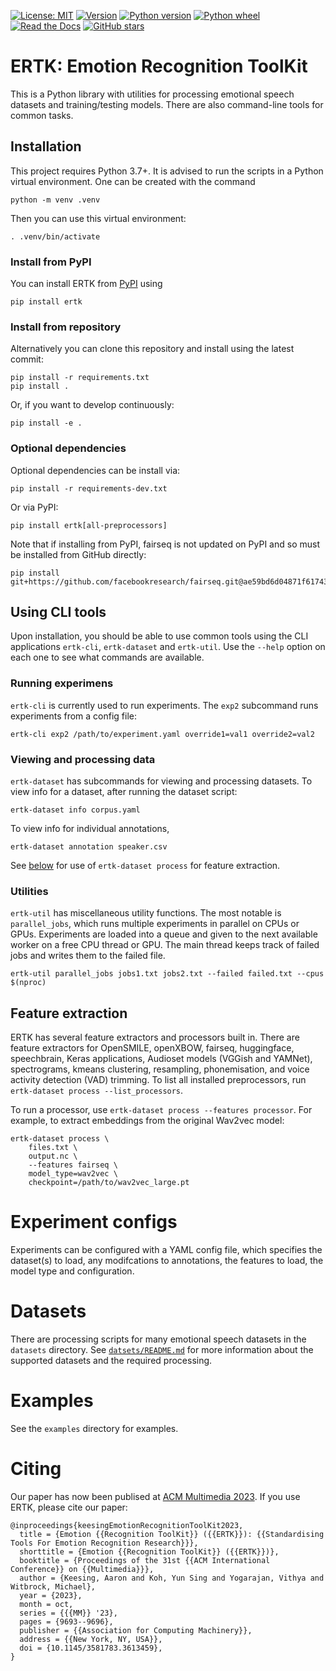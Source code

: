 [![License: MIT](https://img.shields.io/github/license/Strong-AI-Lab/emotion)](LICENSE)
[![Version](https://img.shields.io/pypi/v/ertk)](https://pypi.org/project/ertk/)
[![Python version](https://img.shields.io/pypi/pyversions/ertk)](https://pypi.org/project/ertk/)
[![Python wheel](https://img.shields.io/pypi/wheel/ertk)](https://pypi.org/project/ertk/)
[![Read the Docs](https://img.shields.io/readthedocs/ertk)](https://ertk.readthedocs.io/en/stable/)
[![GitHub stars](https://img.shields.io/github/stars/Strong-AI-Lab/emotion?style=social)](https://github.com/Strong-AI-Lab/emotion)

# ERTK: Emotion Recognition ToolKit
This is a Python library with utilities for processing emotional
speech datasets and training/testing models. There are also command-line
tools for common tasks.

## Installation
This project requires Python 3.7+. It is advised to run the scripts in a
Python virtual environment. One can be created with the command
```
python -m venv .venv
```
Then you can use this virtual environment:
```
. .venv/bin/activate
```

### Install from PyPI
You can install ERTK from [PyPI](https://pypi.org/project/ertk/) using
```
pip install ertk
```

### Install from repository
Alternatively you can clone this repository and install using the latest
commit:
```
pip install -r requirements.txt
pip install .
```
Or, if you want to develop continuously:
```
pip install -e .
```

### Optional dependencies
Optional dependencies can be install via:
```
pip install -r requirements-dev.txt
```
Or via PyPI:
```
pip install ertk[all-preprocessors]
```
Note that if installing from PyPI, fairseq is not updated on PyPI and so
must be installed from GitHub directly:
```
pip install git+https://github.com/facebookresearch/fairseq.git@ae59bd6d04871f6174351ad46c90992e1dca7ac7
```


## Using CLI tools
Upon installation, you should be able to use common tools using the CLI
applications `ertk-cli`, `ertk-dataset` and `ertk-util`. Use the
`--help` option on each one to see what commands are available.

### Running experimens
`ertk-cli` is currently used to run experiments. The `exp2` subcommand
runs experiments from a config file:
```
ertk-cli exp2 /path/to/experiment.yaml override1=val1 override2=val2
```

### Viewing and processing data
`ertk-dataset` has subcommands for viewing and processing datasets. To
view info for a dataset, after running the dataset script:
```
ertk-dataset info corpus.yaml
```

To view info for individual annotations,
```
ertk-dataset annotation speaker.csv
```

See [below](#feature-extraction) for use of `ertk-dataset process` for
feature extraction.

### Utilities
`ertk-util` has miscellaneous utility functions. The most notable is
`parallel_jobs`, which runs multiple experiments in parallel on CPUs or
GPUs. Experiments are loaded into a queue and given to the next
available worker on a free CPU thread or GPU. The main thread keeps
track of failed jobs and writes them to the failed file.
```
ertk-util parallel_jobs jobs1.txt jobs2.txt --failed failed.txt --cpus $(nproc)
```

## Feature extraction
ERTK has several feature extractors and processors built in. There are
feature extractors for OpenSMILE, openXBOW, fairseq, huggingface,
speechbrain, Keras applications, Audioset models (VGGish and YAMNet),
spectrograms, kmeans clustering, resampling, phonemisation, and voice
activity detection (VAD) trimming. To list all installed preprocessors,
run `ertk-dataset process --list_processors`.

To run a processor, use `ertk-dataset process --features processor`.
For example, to extract embeddings from the original Wav2vec model:
```
ertk-dataset process \
    files.txt \
    output.nc \
    --features fairseq \
    model_type=wav2vec \
    checkpoint=/path/to/wav2vec_large.pt
```


# Experiment configs
Experiments can be configured with a YAML config file, which specifies
the dataset(s) to load, any modifcations to annotations, the features
to load, the model type and configuration.


# Datasets
There are processing scripts for many emotional speech datasets in the
`datasets` directory. See [`datsets/README.md`](datasets/README.md) for
more information about the supported datasets and the required
processing.


# Examples
See the `examples` directory for examples.


# Citing
Our paper has now been publised at [ACM Multimedia 2023](
https://dl.acm.org/doi/10.1145/3581783.3613459). If you use ERTK, please
cite our paper:
```
@inproceedings{keesingEmotionRecognitionToolKit2023,
  title = {Emotion {{Recognition ToolKit}} ({{ERTK}}): {{Standardising Tools For Emotion Recognition Research}}},
  shorttitle = {Emotion {{Recognition ToolKit}} ({{ERTK}})},
  booktitle = {Proceedings of the 31st {{ACM International Conference}} on {{Multimedia}}},
  author = {Keesing, Aaron and Koh, Yun Sing and Yogarajan, Vithya and Witbrock, Michael},
  year = {2023},
  month = oct,
  series = {{{MM}} '23},
  pages = {9693--9696},
  publisher = {{Association for Computing Machinery}},
  address = {{New York, NY, USA}},
  doi = {10.1145/3581783.3613459},
}
```
